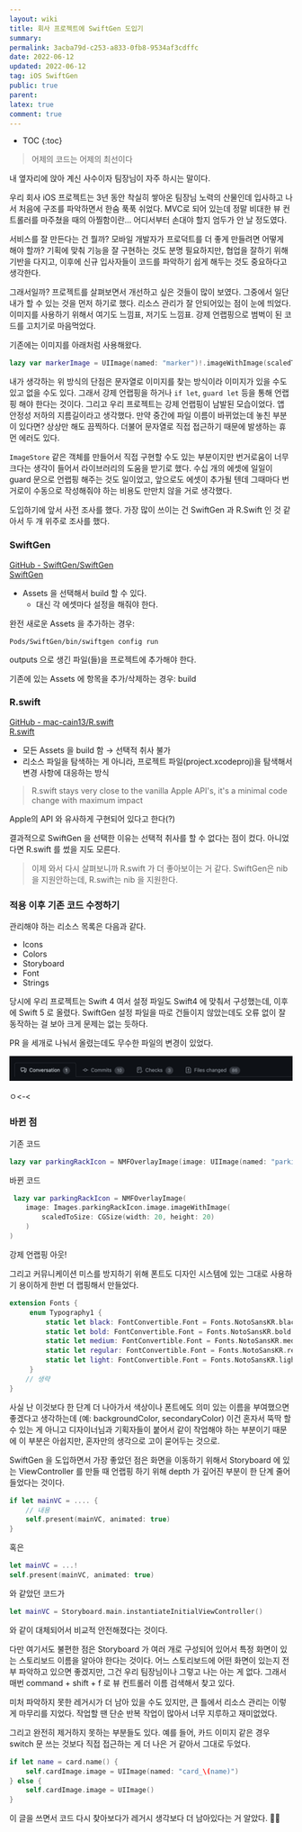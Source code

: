```yaml
---
layout: wiki
title: 회사 프로젝트에 SwiftGen 도입기
summary: 
permalink: 3acba79d-c253-a833-0fb8-9534af3cdffc
date: 2022-06-12
updated: 2022-06-12
tag: iOS SwiftGen 
public: true
parent: 
latex: true
comment: true
---
```


* TOC
{:toc}

> 어제의 코드는 어제의 최선이다

내 옆자리에 앉아 계신 사수이자 팀장님이 자주 하시는 말이다.

우리 회사 iOS 프로젝트는 3년 동안 착실히 쌓아온 팀장님 노력의 산물인데 입사하고 나서 처음에 구조를 파악하면서 한숨 푹푹 쉬었다. MVC로 되어 있는데 정말 비대한 뷰 컨트롤러를 마주쳤을 때의 아찔함이란... 어디서부터 손대야 할지 엄두가 안 날 정도였다.

서비스를 잘 만든다는 건 뭘까? 모바일 개발자가 프로덕트를 더 좋게 만들려면 어떻게 해야 할까? 기획에 맞춰 기능을 잘 구현하는 것도 분명 필요하지만, 협업을 잘하기 위해 기반을 다지고, 이후에 신규 입사자들이 코드를 파악하기 쉽게 해두는 것도 중요하다고 생각한다.

그래서일까? 프로젝트를 살펴보면서 개선하고 싶은 것들이 많이 보였다. 그중에서 일단 내가 할 수 있는 것을 먼저 하기로 했다. 리소스 관리가 잘 안되어있는 점이 눈에 띄었다. 이미지를 사용하기 위해서 여기도 느낌표, 저기도 느낌표. 강제 언랩핑으로 범벅이 된 코드를 고치기로 마음먹었다.

기존에는 이미지를 아래처럼 사용해왔다.

```swift
lazy var markerImage = UIImage(named: "marker")!.imageWithImage(scaledToSize: markerIconSize)
```

내가 생각하는 위 방식의 단점은 문자열로 이미지를 찾는 방식이라 이미지가 있을 수도 있고 없을 수도 있다. 그래서 강제 언랩핑을 하거나 `if let`, `guard let` 등을 통해 언랩핑 해야 한다는 것이다. 그리고 우리 프로젝트는 강제 언랩핑이 남발된 모습이었다. 앱 안정성 저하의 지름길이라고 생각했다. 만약 중간에 파일 이름이 바뀌었는데 놓친 부분이 있다면? 상상만 해도 끔찍하다. 더불어 문자열로 직접 접근하기 때문에 발생하는 휴먼 에러도 있다.

`ImageStore` 같은 객체를 만들어서 직접 구현할 수도 있는 부분이지만 번거로움이 너무 크다는 생각이 들어서 라이브러리의 도움을 받기로 했다. 수십 개의 에셋에 일일이 guard 문으로 언랩핑 해주는 것도 일이었고, 앞으로도 에셋이 추가될 텐데 그때마다 번거로이 수동으로 작성해줘야 하는 비용도 만만치 않을 거로 생각했다.

도입하기에 앞서 사전 조사를 했다. 가장 많이 쓰이는 건 SwiftGen 과 R.Swift 인 것 같아서 두 개 위주로 조사를 했다.

### SwiftGen

[GitHub - SwiftGen/SwiftGen](https://github.com/SwiftGen/SwiftGen)  
[SwiftGen](https://zeddios.tistory.com/1017?category=682196)

- Assets 을 선택해서 build 할 수 있다.
  - 대신 각 에셋마다 설정을 해줘야 한다.

완전 새로운 Assets 을 추가하는 경우: 

```shell
Pods/SwiftGen/bin/swiftgen config run
```

outputs 으로 생긴 파일(들)을 프로젝트에 추가해야 한다.

기존에 있는 Assets 에 항목을 추가/삭제하는 경우: build

### R.swift

[GitHub - mac-cain13/R.swift](https://github.com/mac-cain13/R.swift)  
[R.swift](https://zeddios.tistory.com/1016)

- 모든 Assets 을 build 함 → 선택적 취사 불가
- 리소스 파일을 탐색하는 게 아니라, 프로젝트 파일(project.xcodeproj)을 탐색해서 변경 사항에 대응하는 방식

> R.swift stays very close to the vanilla Apple API's, it's a minimal code change with maximum impact

Apple의 API 와 유사하게 구현되어 있다고 한다(?)

결과적으로 SwiftGen 을 선택한 이유는
선택적 취사를 할 수 없다는 점이 컸다. 아니었다면 R.swift 를 썼을 지도 모른다.

> 이제 와서 다시 살펴보니까 R.swift 가 더 좋아보이는 거 같다. SwiftGen은 nib을 지원안하는데, R.swift는 nib 을 지원한다.

### 적용 이후 기존 코드 수정하기

관리해야 하는 리소스 목록은 다음과 같다.

- Icons
- Colors
- Storyboard
- Font
- Strings

당시에 우리 프로젝트는 Swift 4 여서 설정 파일도 Swift4 에 맞춰서 구성했는데, 이후에 Swift 5 로 올렸다. SwiftGen 설정 파일을 따로 건들이지 않았는데도 오류 없이 잘 동작하는 걸 보아 크게 문제는 없는 듯하다.

PR 을 세개로 나눠서 올렸는데도 무수한 파일의 변경이 있었다. 

![File Change 86](/assets/img/improve-with-swiftgen/pr.png)

ㅇ<-<

### 바뀐 점

기존 코드

```swift
lazy var parkingRackIcon = NMFOverlayImage(image: UIImage(named: "parking_rack_icon")!.imageWithImage(scaledToSize: CGSize(width: 20, height: 20)))
```

바뀐 코드

```swift
 lazy var parkingRackIcon = NMFOverlayImage(
    image: Images.parkingRackIcon.image.imageWithImage(
        scaledToSize: CGSize(width: 20, height: 20)
    )
)
```

강제 언랩핑 아웃!

그리고 커뮤니케이션 미스를 방지하기 위해 폰트도 디자인 시스템에 있는 그대로 사용하기 용이하게 한번 더 랩핑해서 만들었다.

```swift
extension Fonts {
     enum Typography1 {
         static let black: FontConvertible.Font = Fonts.NotoSansKR.black.font(size: 25.0)
         static let bold: FontConvertible.Font = Fonts.NotoSansKR.bold.font(size: 25.0)
         static let medium: FontConvertible.Font = Fonts.NotoSansKR.medium.font(size: 25.0)
         static let regular: FontConvertible.Font = Fonts.NotoSansKR.regular.font(size: 25.0)
         static let light: FontConvertible.Font = Fonts.NotoSansKR.light.font(size: 25.0)
     }
    // 생략
}
```

사실 난 이것보다 한 단계 더 나아가서 색상이나 폰트에도 의미 있는 이름을 부여했으면 좋겠다고 생각하는데 (예: backgroundColor, secondaryColor) 이건 혼자서 뚝딱 할 수 있는 게 아니고 디자이너님과 기획자들이 붙어서 같이 작업해야 하는 부분이기 때문에 이 부분은 아쉽지만, 혼자만의 생각으로 고이 묻어두는 것으로.

SwiftGen 을 도입하면서 가장 좋았던 점은 화면을 이동하기 위해서 Storyboard 에 있는 ViewController 를 만들 때 언랩핑 하기 위해 depth 가 깊어진 부분이 한 단계 줄어들었다는 것이다.

```swift
if let mainVC = .... {
    // 내용
    self.present(mainVC, animated: true)
}
```

혹은

```swift
let mainVC = ...!
self.present(mainVC, animated: true)
```

와 같았던 코드가

```swift
let mainVC = Storyboard.main.instantiateInitialViewController()
```

와 같이 대체되어서 비교적 안전해졌다는 것이다.

다만 여기서도 불편한 점은 Storyboard 가 여러 개로 구성되어 있어서 특정 화면이 있는 스토리보드 이름을 알아야 한다는 것이다. 어느 스토리보드에 어떤 화면이 있는지 전부 파악하고 있으면 좋겠지만, 그건 우리 팀장님이나 그렇고 나는 아는 게 없다. 그래서 매번 command + shift + f 로 뷰 컨트롤러 이름 검색해서 찾고 있다.

미처 파악하지 못한 레거시가 더 남아 있을 수도 있지만, 큰 틀에서 리소스 관리는 이렇게 마무리를 지었다. 작업할 땐 단순 반복 작업이 많아서 너무 지루하고 재미없었다.

그리고 완전히 제거하지 못하는 부분들도 있다. 예를 들어, 카드 이미지 같은 경우 switch 문 쓰는 것보다 직접 접근하는 게 더 나은 거 같아서 그대로 두었다.

```swift
if let name = card.name() {
    self.cardImage.image = UIImage(named: "card_\(name)")
} else {
    self.cardImage.image = UIImage()
}
```

이 글을 쓰면서 코드 다시 찾아보다가 레거시 생각보다 더 남아있다는 거 알았다. 🤦‍♀️
